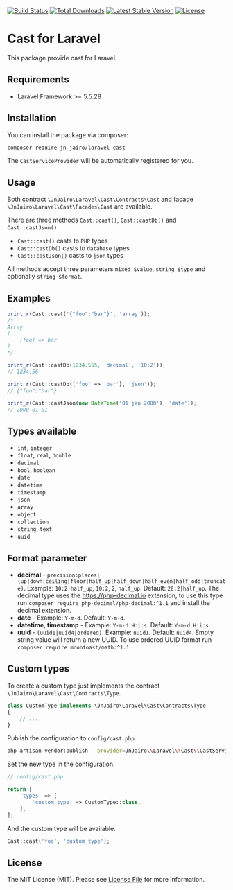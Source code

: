 [![Build Status](https://travis-ci.com/jn-jairo/laravel-cast.svg?branch=master)](https://travis-ci.com/jn-jairo/laravel-cast)
[![Total Downloads](https://poser.pugx.org/jn-jairo/laravel-cast/downloads)](https://packagist.org/packages/jn-jairo/laravel-cast)
[![Latest Stable Version](https://poser.pugx.org/jn-jairo/laravel-cast/v/stable)](https://packagist.org/packages/jn-jairo/laravel-cast)
[![License](https://poser.pugx.org/jn-jairo/laravel-cast/license)](https://packagist.org/packages/jn-jairo/laravel-cast)

# Cast for Laravel

This package provide cast for Laravel.

## Requirements

- Laravel Framework >= 5.5.28

## Installation

You can install the package via composer:

```bash
composer require jn-jairo/laravel-cast
```

The `CastServiceProvider` will be automatically registered for you.

## Usage

Both [contract](https://laravel.com/docs/contracts) `\JnJairo\Laravel\Cast\Contracts\Cast` and [facade](https://laravel.com/docs/facades) `\JnJairo\Laravel\Cast\Facades\Cast` are available.

There are three methods `Cast::cast()`, `Cast::castDb()` and `Cast::castJson()`.

- `Cast::cast()` casts to `PHP` types
- `Cast::castDb()` casts to `database` types
- `Cast::castJson()` casts to `json` types

All methods accept three parameters `mixed $value`, `string $type` and optionally `string $format`.

## Examples

```php
print_r(Cast::cast('{"foo":"bar"}', 'array'));
/*
Array
(
    [foo] => bar
)
*/

print_r(Cast::castDb(1234.555, 'decimal', '10:2'));
// 1234.56

print_r(Cast::castDb(['foo' => 'bar'], 'json'));
// {"foo":"bar"}

print_r(Cast::castJson(new DateTime('01 jan 2000'), 'date'));
// 2000-01-01
```

## Types available

- `int`, `integer`
- `float`, `real`, `double`
- `decimal`
- `bool`, `boolean`
- `date`
- `datetime`
- `timestamp`
- `json`
- `array`
- `object`
- `collection`
- `string`, `text`
- `uuid`

## Format parameter

- **decimal** - `precision:places|(up|down|ceiling|floor|half_up|half_down|half_even|half_odd|truncate)`. Example: `10:2|half_up`, `10:2`, `2`, `half_up`. Default: `28:2|half_up`.
The decimal type uses the https://php-decimal.io extension, to use this type run `composer require php-decimal/php-decimal:^1.1` and install the decimal extension.
- **date** - Example: `Y-m-d`. Default: `Y-m-d`.
- **datetime**, **timestamp** - Example: `Y-m-d H:i:s`. Default: `Y-m-d H:i:s`.
- **uuid** - `(uuid1|uuid4|ordered)`. Example: `uuid1`. Default: `uuid4`.
Empty string value will return a new UUID.
To use ordered UUID format run `composer require moontoast/math:^1.1`.

## Custom types

To create a custom type just implements the contract `\JnJairo\Laravel\Cast\Contracts\Type`.

```php
class CustomType implements \JnJairo\Laravel\Cast\Contracts\Type
{
    // ...
}
```

Publish the configuration to `config/cast.php`.

```bash
php artisan vendor:publish --provider=JnJairo\\Laravel\\Cast\\CastServiceProvider
```

Set the new type in the configuration.

```php
// config/cast.php

return [
    'types' => [
        'custom_type' => CustomType::class,
    ],
];
```

And the custom type will be available.

```php
Cast::cast('foo', 'custom_type');
```

## License

The MIT License (MIT). Please see [License File](LICENSE.md) for more information.
